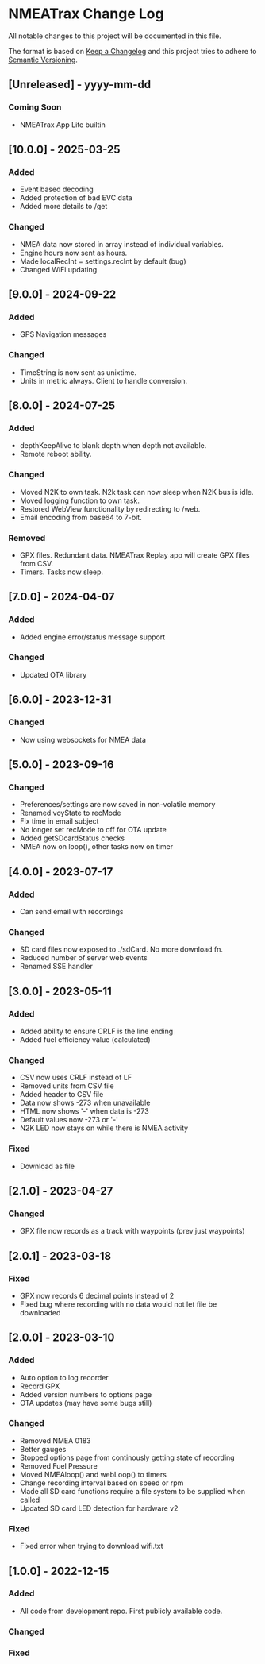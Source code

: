 
# NMEATrax Change Log
All notable changes to this project will be documented in this file.
 
The format is based on [Keep a Changelog](http://keepachangelog.com/)
and this project tries to adhere to [Semantic Versioning](http://semver.org/).

## [Unreleased] - yyyy-mm-dd
 
### Coming Soon
- NMEATrax App Lite builtin


## [10.0.0] - 2025-03-25

### Added
- Event based decoding
- Added protection of bad EVC data
- Added more details to /get

### Changed
- NMEA data now stored in array instead of individual variables.
- Engine hours now sent as hours.
- Made localRecInt = settings.recInt by default (bug)
- Changed WiFi updating


## [9.0.0] - 2024-09-22

### Added
- GPS Navigation messages

### Changed
- TimeString is now sent as unixtime.
- Units in metric always. Client to handle conversion.


## [8.0.0] - 2024-07-25

### Added
- depthKeepAlive to blank depth when depth not available.
- Remote reboot ability.

### Changed
- Moved N2K to own task. N2k task can now sleep when N2K bus is idle.
- Moved logging function to own task.
- Restored WebView functionality by redirecting to /web.
- Email encoding from base64 to 7-bit.

### Removed
- GPX files. Redundant data. NMEATrax Replay app will create GPX files from CSV.
- Timers. Tasks now sleep.


## [7.0.0] - 2024-04-07

### Added
- Added engine error/status message support

### Changed
- Updated OTA library


## [6.0.0] - 2023-12-31

### Changed
- Now using websockets for NMEA data


## [5.0.0] - 2023-09-16

### Changed
- Preferences/settings are now saved in non-volatile memory
- Renamed voyState to recMode
- Fix time in email subject
- No longer set recMode to off for OTA update
- Added getSDcardStatus checks
- NMEA now on loop(), other tasks now on timer


## [4.0.0] - 2023-07-17

### Added
- Can send email with recordings

### Changed
- SD card files now exposed to ./sdCard. No more download fn.
- Reduced number of server web events
- Renamed SSE handler


## [3.0.0] - 2023-05-11

### Added
- Added ability to ensure CRLF is the line ending
- Added fuel efficiency value (calculated)

### Changed
- CSV now uses CRLF instead of LF
- Removed units from CSV file
- Added header to CSV file
- Data now shows -273 when unavailable
- HTML now shows '-' when data is -273
- Default values now -273 or '-'
- N2K LED now stays on while there is NMEA activity 

### Fixed
- Download as file


## [2.1.0] - 2023-04-27

### Changed
- GPX file now records as a track with waypoints (prev just waypoints)


## [2.0.1] - 2023-03-18

### Fixed
- GPX now records 6 decimal points instead of 2
- Fixed bug where recording with no data would not let file be downloaded


## [2.0.0] - 2023-03-10

### Added
- Auto option to log recorder
- Record GPX
- Added version numbers to options page
- OTA updates (may have some bugs still)

### Changed
- Removed NMEA 0183
- Better gauges
- Stopped options page from continously getting state of recording
- Removed Fuel Pressure
- Moved NMEAloop() and webLoop() to timers
- Change recording interval based on speed or rpm
- Made all SD card functions require a file system to be supplied when called
- Updated SD card LED detection for hardware v2

### Fixed
- Fixed error when trying to download wifi.txt
 

## [1.0.0] - 2022-12-15
 
### Added
- All code from development repo. First publicly available code.
   
### Changed
 
### Fixed
